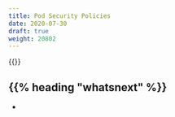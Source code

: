 ```yaml
---
title: Pod Security Policies
date: 2020-07-30
draft: true
weight: 20802
---
```

<!-- overview -->
{{<todo>}}
<!-- body -->

## {{% heading "whatsnext" %}}

- []()
